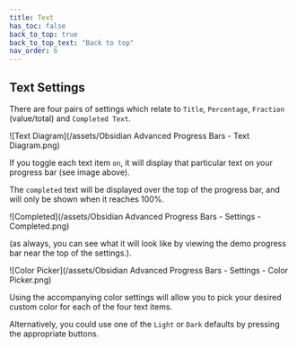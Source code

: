 ```yaml
---
title: Text
has_toc: false
back_to_top: true
back_to_top_text: "Back to top"
nav_order: 6
---
```


## Text Settings
There are four pairs of settings which relate to `Title`, `Percentage`, `Fraction` (value/total) and `Completed Text`.

![Text Diagram](/assets/Obsidian Advanced Progress Bars - Text Diagram.png)

If you toggle each text item `on`, it will display that particular text on your progress bar (see image above).

The `completed` text will be displayed over the top of the progress bar, and will only be shown when it reaches 100%.

![Completed](/assets/Obsidian Advanced Progress Bars - Settings - Completed.png)

(as always, you can see what it will look like by viewing the demo progress bar near the top of the settings.).

![Color Picker](/assets/Obsidian Advanced Progress Bars - Settings - Color Picker.png)

Using the accompanying color settings will allow you to pick your desired custom color for each of the four text items.

Alternatively, you could use one of the `Light` or `Dark` defaults by pressing the appropriate buttons.
